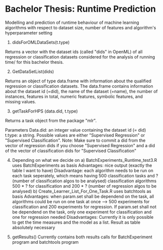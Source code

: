 # Bachelor Thesis: Runtime Prediction
Modelling and prediction of runtime behaviour of machine learning algorithms with respect to dataset size, number of features and algorithm's hyperparameter setting



1. didsForOMLDataSets(t.type)

  Returns a vector with the dataset ids (called "dids" in OpenML) of all regression or classification datasets considered for the analysis of running time/ for this bachelor thesis.


2. GetDataSetList(dids)

  Returns an object of type data.frame with information about the qualified regression or classification datasets. The data.frame contains information about the dataset id  (=did), the name of the dataset (=name), the number of instances, features in total, numeric features, symbolic features, and missing values.


3. getTaskForHPS (data.did, t.type)

  Returns a task object  from the package "mlr".

  Parameters
  Data.did: an integer value containing the dataset id (= did)
  t.type: a string. Possible values are either "Supervised Regression" or "Supervised Classification". Note: Make sure to commit a did from the vector of regression dids if you choose "Supervised Regression" and a did of the vector of classification dids for "Supervised Classification"


4. Depending on what we decide on
  a) BatchExperiments_Runtime_test3.R
    uses BatchExperiments as basis
    Advantages: nice output (exactly the table I want to have)
    Disadvantage: each algorithm needs to be run on each task seperately, which means having 500 classification tasks and ? (number of classification algos to be analysed) classification algorithms 500 * ? for classification and 200 * ? (number of regression algos to be analysed)
  b) Create_Learner_List_For_One_Task.R
    uses batchtools as basis
    Advantages: when param.set shall be dependend on the task, all algorithms could be run on one task at once --> 500 experiments for classification and 200 experiments for regression. If param.set shall not be dependend on the task, only one experiment for classification and one for regression needed
    Disadvantages: Currently it is only possible to get the time measures and the model as a list. Result as table absolutely necessary

5. getResults()
  Currently contains both results calls for BatchExperiment program and batchtools program

